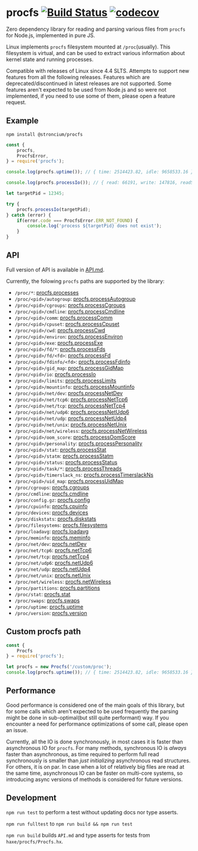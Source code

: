 # procfs [![Build Status](https://travis-ci.com/stroncium/nodejs-procfs.svg?branch=master)](https://travis-ci.com/stroncium/nodejs-procfs) [![codecov](https://codecov.io/gh/stroncium/nodejs-procfs/branch/master/graph/badge.svg)](https://codecov.io/gh/stroncium/nodejs-procfs)

Zero dependency library for reading and parsing various files from `procfs` for Node.js, implemented in pure JS.

Linux implements `procfs` filesystem mounted at `/proc`(usually). This filesystem is virtual, and can be used to extract various information about kernel state and running processes.

Compatible with releases of Linux since 4.4 SLTS. Attempts to support new features from all the following releases. Features which are deprecated/discontinued in latest releases are not supported. Some features aren't expected to be used from Node.js and so were not implemented, if you need to use some of them, please open a feature request.

## Example

`npm install @stroncium/procfs`

```js
const {
	procfs,
	ProcfsError,
} = require('procfs');

console.log(procfs.uptime()); // { time: 2514423.82, idle: 9658533.16 }

console.log(procfs.processIo()); // { read: 66191, write: 147816, readSyscalls: 176, writeSyscalls: 498, readReal: 9805824, writeReal: 49152, writeCancelled: 0 }

let targetPid = 12345;

try {
	procfs.processIo(targetPid);
} catch (error) {
	if(error.code === ProcfsError.ERR_NOT_FOUND) {
		console.log('process ${targetPid} does not exist');
	}
}
```

## API

Full version of API is available in [API.md](https://github.com/stroncium/nodejs-procfs/blob/master/API.md).

Currently, the folowing `procfs` paths are supported by the library:
 - `/proc/*`: [procfs.processes](API.md#processes())
 - `/proc/<pid>/autogroup`: [procfs.processAutogroup](API.md#processAutogroup-pid)
 - `/proc/<pid>/cgroups`: [procfs.processCgroups](API.md#processCgroups-pid)
 - `/proc/<pid>/cmdline`: [procfs.processCmdline](API.md#processCmdline-pid)
 - `/proc/<pid>/comm`: [procfs.processComm](API.md#processComm-pid)
 - `/proc/<pid>/cpuset`: [procfs.processCpuset](API.md#processCpuset-pid)
 - `/proc/<pid>/cwd`: [procfs.processCwd](API.md#processCwd-pid)
 - `/proc/<pid>/environ`: [procfs.processEnviron](API.md#processEnviron-pid)
 - `/proc/<pid>/exe`: [procfs.processExe](API.md#processExe-pid)
 - `/proc/<pid>/fd/*`: [procfs.processFds](API.md#processFds-pid)
 - `/proc/<pid>/fd/<fd>`: [procfs.processFd](API.md#processFd-fd-pid)
 - `/proc/<pid>/fdinfo/<fd>`: [procfs.processFdinfo](API.md#processFdinfo-fd-pid)
 - `/proc/<pid>/gid_map`: [procfs.processGidMap](API.md#processGidMap-pid)
 - `/proc/<pid>/io`: [procfs.processIo](API.md#processIo-pid)
 - `/proc/<pid>/limits`: [procfs.processLimits](API.md#processLimits-pid)
 - `/proc/<pid>/mountinfo`: [procfs.processMountinfo](API.md#processMountinfo-pid)
 - `/proc/<pid>/net/dev`: [procfs.processNetDev](API.md#processNetDev-pid)
 - `/proc/<pid>/net/tcp6`: [procfs.processNetTcp6](API.md#processNetTcp6-pid)
 - `/proc/<pid>/net/tcp`: [procfs.processNetTcp4](API.md#processNetTcp4-pid)
 - `/proc/<pid>/net/udp6`: [procfs.processNetUdp6](API.md#processNetUdp6-pid)
 - `/proc/<pid>/net/udp`: [procfs.processNetUdp4](API.md#processNetUdp4-pid)
 - `/proc/<pid>/net/unix`: [procfs.processNetUnix](API.md#processNetUnix-pid)
 - `/proc/<pid>/net/wireless`: [procfs.processNetWireless](API.md#processNetWireless-pid)
 - `/proc/<pid>/oom_score`: [procfs.processOomScore](API.md#processOomScore-pid)
 - `/proc/<pid>/personality`: [procfs.processPersonality](API.md#processPersonality-pid)
 - `/proc/<pid>/stat`: [procfs.processStat](API.md#processStat-pid)
 - `/proc/<pid>/statm`: [procfs.processStatm](API.md#processStatm-pid)
 - `/proc/<pid>/status`: [procfs.processStatus](API.md#processStatus-pid)
 - `/proc/<pid>/task/*`: [procfs.processThreads](API.md#processThreads-pid)
 - `/proc/<pid>/timerslack_ns`: [procfs.processTimerslackNs](API.md#processTimerslackNs-pid)
 - `/proc/<pid>/uid_map`: [procfs.processUidMap](API.md#processUidMap-pid)
 - `/proc/cgroups`: [procfs.cgroups](API.md#cgroups())
 - `/proc/cmdline`: [procfs.cmdline](API.md#cmdline())
 - `/proc/config.gz`: [procfs.config](API.md#config())
 - `/proc/cpuinfo`: [procfs.cpuinfo](API.md#cpuinfo())
 - `/proc/devices`: [procfs.devices](API.md#devices())
 - `/proc/diskstats`: [procfs.diskstats](API.md#diskstats())
 - `/proc/filesystems`: [procfs.filesystems](API.md#filesystems())
 - `/proc/loadavg`: [procfs.loadavg](API.md#loadavg())
 - `/proc/meminfo`: [procfs.meminfo](API.md#meminfo())
 - `/proc/net/dev`: [procfs.netDev](API.md#netDev())
 - `/proc/net/tcp6`: [procfs.netTcp6](API.md#netTcp6())
 - `/proc/net/tcp`: [procfs.netTcp4](API.md#netTcp4())
 - `/proc/net/udp6`: [procfs.netUdp6](API.md#netUdp6())
 - `/proc/net/udp`: [procfs.netUdp4](API.md#netUdp4())
 - `/proc/net/unix`: [procfs.netUnix](API.md#netUnix())
 - `/proc/net/wireless`: [procfs.netWireless](API.md#netWireless())
 - `/proc/partitions`: [procfs.partitions](API.md#partitions())
 - `/proc/stat`: [procfs.stat](API.md#stat())
 - `/proc/swaps`: [procfs.swaps](API.md#swaps())
 - `/proc/uptime`: [procfs.uptime](API.md#uptime())
 - `/proc/version`: [procfs.version](API.md#version())

## Custom procfs path

```js
const {
	Procfs
} = require('procfs');

let procfs = new Procfs('/custom/proc');
console.log(procfs.uptime()); // { time: 2514423.82, idle: 9658533.16 }
```

## Performance
Good performance is considered one of the main goals of this library, but for some calls which aren't expected to be used frequently the parsing might be done in sub-optimal(but still quite performant) way. If you encounter a need for performance optimizations of some call, please open an issue.

Currently, all the IO is done synchronously, in most cases it is faster than asynchronous IO for `procfs`.
For many methods, synchronous IO is *always* faster than asynchronous, as time required to perform full read synchronously is smaller than *just initializing* asynchronous read structures. For others, it is on par. In case when a lot of relatively big files are read at the same time, asynchronous IO can be faster on multi-core systems, so introducing async versions of methods is considered for future versions.

## Development

`npm run test` to perform a test without updating docs nor type asserts.

`npm run fulltest` to `npm run build && npm run test`

`npm run build` builds `API.md` and type asserts for tests from `haxe/procfs/Procfs.hx`.
